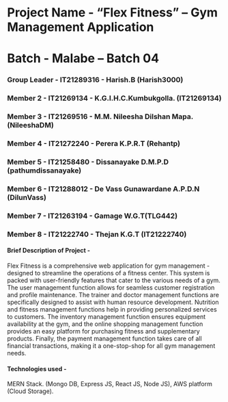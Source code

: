 # Project Name - “Flex Fitness” – Gym Management Application
# Batch - Malabe – Batch 04                                                        
### Group Leader - IT21289316 - Harish.B (Harish3000)
### Member 2 - IT21269134 - K.G.I.H.C.Kumbukgolla. (IT21269134)
### Member 3 - IT21269516 - M.M. Nileesha Dilshan Mapa. (NileeshaDM)
### Member 4 - IT21272240 - Perera K.P.R.T (Rehantp)
### Member 5 - IT21258480 - Dissanayake D.M.P.D (pathumdissanayake)
### Member 6 - IT21288012 - De Vass Gunawardane A.P.D.N (DilunVass)
### Member 7 - IT21263194 - Gamage W.G.T(TLG442)
### Member 8 - IT21222740 - Thejan K.G.T (IT21222740)

#### Brief Description of Project - 
Flex Fitness is a comprehensive web application for gym management - designed to streamline the operations of a fitness center. This system is packed with user-friendly features that cater to the various needs of a gym. The user management function allows for seamless customer registration and profile maintenance. The trainer and doctor management functions are specifically designed to assist with human resource development. Nutrition and fitness management functions help in providing personalized services to customers. The inventory management function ensures equipment availability at the gym, and the online shopping management function provides an easy platform for purchasing fitness and supplementary products. Finally, the payment management function takes care of all financial transactions, making it a one-stop-shop for all gym management needs.

#### Technologies used - 
MERN Stack. (Mongo DB, Express JS, React JS, Node JS),
AWS platform (Cloud Storage).                                                         




